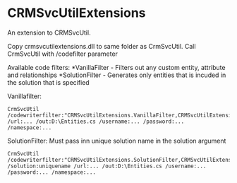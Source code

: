 CRMSvcUtilExtensions
====================

An extension to CRMSvcUtil.

Copy crmsvcutilextensions.dll to same folder as CrmSvcUtil. Call CrmSvcUtil with /codefilter parameter

Available code filters:
*VanillaFilter - Filters out any custom entity, attribute and relationships
*SolutionFilter - Generates only entities that is incuded in the solution that is specified

Vanillafilter:
```
CrmSvcUtil /codewriterfilter:"CRMSvcUtilExtensions.VanillaFilter,CRMSvcUtilExtensions"
/url:... /out:D:\Entities.cs /username:... /password:... /namespace:...
```

SolutionFilter:
Must pass inn unique solution name in the solution argument
```
CrmSvcUtil /codewriterfilter:"CRMSvcUtilExtensions.SolutionFilter,CRMSvcUtilExtensions"
/solution:uniquename /url:... /out:D:\Entities.cs /username:... /password:... /namespace:...
```